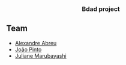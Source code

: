 <h3 align="center"> 
Bdad project
</h3> 

## Team
- [Alexandre Abreu](https://github.com/a3brx)
- [João Pinto](https://github.com/jcpinto54) 
- [Juliane Marubayashi](https://github.com/jumaruba)

